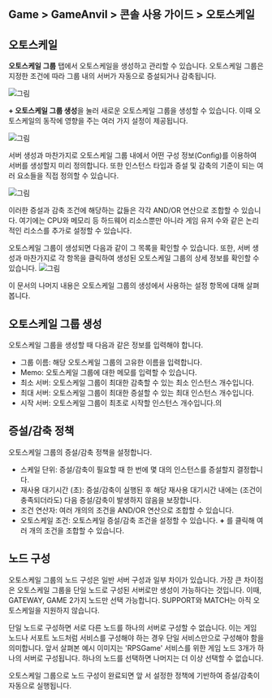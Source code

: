 ## Game > GameAnvil > 콘솔 사용 가이드 > 오토스케일

## 오토스케일

**오토스케일 그룹** 탭에서 오토스케일을 생성하고 관리할 수 있습니다. 오토스케일 그룹은 지정한 조건에 따라 그룹 내의 서버가 자동으로 증설되거나 감축됩니다.

![그림](https://static.toastoven.net/prod_gameanvil/images/console/v2/autoscale/emtpy_autoscale_list.png)

**+ 오토스케일 그룹 생성**을 눌러 새로운 오토스케일 그룹을 생성할 수 있습니다. 이때 오토스케일의 동작에 영향을 주는 여러 가지 설정이 제공됩니다.

![그림](https://static.toastoven.net/prod_gameanvil/images/console/v2/autoscale/register_autoscale.png)

서버 생성과 마찬가지로 오토스케일 그룹 내에서 어떤 구성 정보(Config)를 이용하여 서버를 생성할지 미리 정의합니다. 또한 인스턴스 타입과 증설 및 감축의 기준이 되는 여러 요소들을 직접 정의할 수 있습니다.

![그림](https://static.toastoven.net/prod_gameanvil/images/console/v2/autoscale/register_autoscale2.png)

이러한 증설과 감축 조건에 해당하는 값들은 각각 AND/OR 연산으로 조합할 수 있습니다. 여기에는 CPU와 메모리 등 하드웨어 리소스뿐만 아니라 게임 유저 수와 같은 논리적인 리소스를 추가로 설정할 수 있습니다.

오토스케일 그룹이 생성되면 다음과 같이 그 목록을 확인할 수 있습니다. 또한, 서버 생성과 마찬가지로 각 항목을 클릭하여 생성된 오토스케일 그룹의 상세 정보를 확인할 수 있습니다.
![그림](https://static.toastoven.net/prod_gameanvil/images/console/v2/autoscale/scalegroup_list.png)

이 문서의 나머지 내용은 오토스케일 그룹의 생성에서 사용하는 설정 항목에 대해 살펴봅니다.

## 오토스케일 그룹 생성

오토스케일 그룹을 생성할 때 다음과 같은 정보를 입력해야 합니다.

* 그룹 이름: 해당 오토스케일 그룹의 고유한 이름을 입력합니다.
* Memo: 오토스케일 그룹에 대한 메모를 입력할 수 있습니다.
* 최소 서버: 오토스케일 그룹이 최대한 감축할 수 있는 최소 인스턴스 개수입니다.
* 최대 서버: 오토스케일 그룹이 최대한 증설할 수 있는 최대 인스턴스 개수입니다.
* 시작 서버: 오토스케일 그룹이 최초로 시작할 인스턴스 개수입니다.의

## 증설/감축 정책

오토스케일 그룹의 증설/감축 정책을 설정합니다.

* 스케일 단위: 증설/감축이 필요할 때 한 번에 몇 대의 인스턴스를 증설할지 결정합니다.
* 재사용 대기시간 (초): 증설/감축이 실행된 후 해당 재사용 대기시간 내에는 (조건이 충족되더라도) 다음 증설/감축이 발생하지 않음을 보장합니다.
* 조건 연산자: 여러 개의의 조건을 AND/OR 연산으로 조합할 수 있습니다.
* 오토스케일 조건: 오토스케일 증설/감축 조건을 설정할 수 있습니다. **+** 를 클릭해 여러 개의 조건을 조합할 수 있습니다.

## 노드 구성

오토스케일 그룹의 노드 구성은 일반 서버 구성과 일부 차이가 있습니다. 가장 큰 차이점은 오토스케일 그룹을 단일 노드로 구성된 서버로만 생성이 가능하다는 것입니다. 이때, GATEWAY, GAME 2가지 노드만 선택 가능합니다. SUPPORT와 MATCH는 아직 오토스케일을 지원하지 않습니다.

단일 노드로 구성하면 서로 다른 노드를 하나의 서버로 구성할 수 없습니다. 이는 게임 노드나 서포트 노드처럼 서비스를 구성해야 하는 경우 단일 서비스만으로 구성해야 함을 의미합니다. 앞서 살펴본 예시 이미지는 'RPSGame' 서비스를 위한 게임 노드 3개가 하나의 서버로 구성됩니다. 하나의 노드를 선택하면 나머지는 더 이상 선택할 수 없습니다.

오토스케일 그룹으로 노드 구성이 완료되면 앞 서 설정한 정책에 기반하여 증설/감축이 자동으로 실행됩니다.